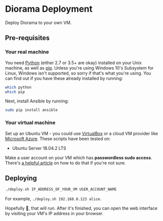 # Diorama Deployment

Deploy Diorama to your own VM.

## Pre-requisites

### Your real machine
You need [Python](https://www.python.org/downloads/) (either 2.7 or 3.5+ are
okay) installed on your Unix machine, as well as
[pip](https://pip.pypa.io/en/stable/installing/). Unless you're using Windows
10's Subsystem for Linux, Windows isn't supported, so sorry if that's what
you're using. You can find out if you have these already installed by running:
```bash
which python
which pip
```

Next, install Ansible by running:
```bash
sudo pip install ansible
```

### Your virtual machine
Set up an Ubuntu VM - you could use [VirtualBox](https://www.virtualbox.org/) or
a cloud VM provider like [Microsoft Azure](https://azure.microsoft.com). These
scripts have been tested on:
- Ubuntu Server 18.04.2 LTS

Make a user account on your VM which has **passwordless sudo access**. There's
[a helpful article](https://www.cyberciti.biz/faq/linux-unix-running-sudo-command-without-a-password/)
on how to do that if you're not sure.

## Deploying
```bash
./deploy.sh IP_ADDRESS_OF_YOUR_VM USER_ACCOUNT_NAME
```

For example, `./deploy.sh 192.168.0.123 alice`.

Hopefully 🤞, that will run. After it's finished, you can open the web interface
by visiting your VM's IP address in your browser.
